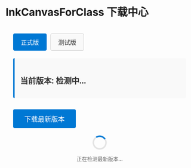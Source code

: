# InkCanvasForClass 下载中心

<div class="download-container">
  <div class="version-selector">
    <button id="stableBtn" class="active">正式版</button>
    <button id="betaBtn">测试版</button>
  </div>
  
  <div class="version-info">
    <h2>当前版本: <span id="currentVersion">检测中...</span></h2>
    <p id="versionDesc"></p>
  </div>
  
  <div class="download-button">
    <button id="downloadBtn">下载最新版本</button>
  </div>
  
  <div class="loading" id="loadingIndicator">
    <div class="spinner"></div>
    <p>正在检测最新版本...</p>
  </div>
</div>

<script>
(function() {
  if (typeof window === 'undefined') return;
  
  window.addEventListener('load', function() {
    const stableBtn = document.getElementById('stableBtn');
    const betaBtn = document.getElementById('betaBtn');
    const currentVersion = document.getElementById('currentVersion');
    const versionDesc = document.getElementById('versionDesc');
    const downloadBtn = document.getElementById('downloadBtn');
    const loadingIndicator = document.getElementById('loadingIndicator');
    
    if (!stableBtn || !betaBtn || !currentVersion || !versionDesc || !downloadBtn || !loadingIndicator) {
      console.error('无法找到必要的DOM元素');
      return;
    }
    
    // 仓库信息
    const repos = {
      stable: {
        owner: 'InkCanvasForClass',
        repo: 'community',
        versionFile: 'AutomaticUpdateVersionControl.txt'
      },
      beta: {
        owner: 'InkCanvasForClass',
        repo: 'community-beta',
        versionFile: 'AutomaticUpdateVersionControl.txt'
      }
    };
    
    // 版本文件URL
    const versionUrls = {
      stable: `https://bgithub.xyz/InkCanvasForClass/community/raw/refs/heads/main/AutomaticUpdateVersionControl.txt `,
      beta: `https://bgithub.xyz/InkCanvasForClass/community-beta/raw/refs/heads/main/AutomaticUpdateVersionControl.txt `
    };
    
    // 下载链接模板
    const downloadTemplates = {
      stable: 'https://bgithub.xyz/InkCanvasForClass/community/releases/download/ {version}/InkCanvasForClass.CE.{version}.zip',
      beta: 'https://bgithub.xyz/InkCanvasForClass/community-beta/releases/download/ {version}/InkCanvasForClass.CE.{version}.zip'
    };
    
    let currentChannel = 'stable';
    let latestVersion = '';
    
    // 可选的获取方法
    const fetchMethods = {
      API: 'github_api',
      FILE: 'version_file',
      PROXY: 'cors_proxy'
    };
    
    // 设置初始获取方法 - 可以改为您偏好的方法
    let preferredMethod = fetchMethods.API;
    
    // 初始加载正式版信息
    fetchVersionInfo('stable', preferredMethod);
    
    // 切换版本通道
    stableBtn.addEventListener('click', function() {
      if (currentChannel !== 'stable') {
        currentChannel = 'stable';
        stableBtn.classList.add('active');
        betaBtn.classList.remove('active');
        fetchVersionInfo('stable', preferredMethod);
      }
    });
    
    betaBtn.addEventListener('click', function() {
      if (currentChannel !== 'beta') {
        currentChannel = 'beta';
        betaBtn.classList.add('active');
        stableBtn.classList.remove('active');
        fetchVersionInfo('beta', preferredMethod);
      }
    });
    
    // 下载按钮点击事件
    downloadBtn.addEventListener('click', function() {
      if (latestVersion) {
        const downloadUrl = downloadTemplates[currentChannel].replace(/{version}/g, latestVersion);
        window.location.href = downloadUrl;
      }
    });
    
    // 选择并执行版本获取方法
    function fetchVersionInfo(channel, method) {
      currentVersion.textContent = '检测中...';
      versionDesc.textContent = '';
      loadingIndicator.style.display = 'flex';
      downloadBtn.disabled = true;
      
      console.log(`使用${method}方法获取${channel}通道的版本信息...`);
      
      if (method === fetchMethods.API) {
        getLatestReleaseFromGitHub(channel);
      } else if (method === fetchMethods.FILE) {
        checkVersionFromFile(channel);
      } else {
        tryAlternativeCorsProxy(channel);
      }
    }
    
    // 方法1：从GitHub API获取最新release信息
    function getLatestReleaseFromGitHub(channel) {
      console.log('尝试从GitHub API获取版本信息...');
      
      const repo = repos[channel];
      const apiUrl = encodeURIComponent(`https://ghfile.geekertao.top/https://api.github.com/repos/ ${repo.owner}/${repo.repo}/releases/latest`);
      
      fetch(`${corsProxy}${apiUrl}`)
        .then(response => {
          if (!response.ok) {
            throw new Error(`GitHub API错误 (状态码: ${response.status})`);
          }
          return response.json();
        })
        .then(data => {
          loadingIndicator.style.display = 'none';
          downloadBtn.disabled = false;
          
          console.log('成功从GitHub API获取数据:', data);
          
          try {
            // 从GitHub API响应中提取版本号（去掉v前缀）
            latestVersion = data.tag_name.replace(/^v/, '');
            console.log('解析得到最新版本:', latestVersion);
            
            currentVersion.textContent = latestVersion;
            
            // 设置描述信息
            if (data.body) {
              versionDesc.textContent = data.body.split('\n')[0]; // 使用release说明的第一行
            } else if (channel === 'stable') {
              versionDesc.textContent = '这是稳定的正式发布版本，适合日常使用。';
            } else {
              versionDesc.textContent = '这是测试版本，包含最新功能，但可能不稳定。';
            }
            
            // 更新首选方法，因为成功了
            preferredMethod = fetchMethods.API;
          } catch (parseError) {
            console.error('解析GitHub API响应失败:', parseError);
            // 尝试从版本文件获取
            checkVersionFromFile(channel);
          }
        })
        .catch(error => {
          console.error('从GitHub API获取版本信息失败:', error);
          // 尝试从版本文件获取
          checkVersionFromFile(channel);
        });
    }
    
    // 比较版本号，返回最新版本
    function compareVersions(a, b) {
      const partsA = a.split('.').map(Number);
      const partsB = b.split('.').map(Number);
      
      for (let i = 0; i < Math.max(partsA.length, partsB.length); i++) {
        const numA = i < partsA.length ? partsA[i] : 0;
        const numB = i < partsB.length ? partsB[i] : 0;
        
        if (numA > numB) return 1;
        if (numA < numB) return -1;
      }
      
      return 0; // 版本相同
    }
    
    // 从版本文件内容中获取最新版本
    function parseVersionData(data) {
      // 确保数据不为空
      if (!data || data.trim() === '') {
        throw new Error('版本文件内容为空');
      }
      
      // 分割为行，去除空行
      const lines = data.split('\n')
        .map(line => line.trim())
        .filter(line => line !== '');
      
      if (lines.length === 0) {
        throw new Error('版本文件不包含有效版本号');
      }
      
      // 如果只有一行，直接返回
      if (lines.length === 1) {
        return lines[0];
      }
      
      // 多行情况，查找最新版本
      console.log('版本文件包含多个版本:', lines);
      
      // 排序版本号（降序）
      lines.sort((a, b) => compareVersions(b, a));
      
      // 返回最新版本
      return lines[0];
    }
    
    // 方法2：直接从版本文件获取
    function checkVersionFromFile(channel) {
      console.log('从版本文件获取版本信息...');
      
      // 使用公共CORS代理服务获取版本文件内容
      const corsProxy = 'https://ghfile.geekertao.top/? ';
      const targetUrl = encodeURIComponent(versionUrls[channel]);
      
      fetch(`${corsProxy}${targetUrl}`)
        .then(response => {
          if (!response.ok) {
            throw new Error(`网络错误 (状态码: ${response.status})`);
          }
          return response.text();
        })
        .then(data => {
          loadingIndicator.style.display = 'none';
          downloadBtn.disabled = false;
          
          console.log('成功获取版本文件内容:', data);
          
          try {
            // 解析版本文件内容，获取最新版本号
            latestVersion = parseVersionData(data);
            console.log('解析得到最新版本:', latestVersion);
            
            currentVersion.textContent = latestVersion;
            
            if (channel === 'stable') {
              versionDesc.textContent = '这是稳定的正式发布版本，适合日常使用。';
            } else {
              versionDesc.textContent = '这是测试版本，包含最新功能，但可能不稳定。';
            }
            
            // 更新首选方法，因为成功了
            preferredMethod = fetchMethods.FILE;
          } catch (parseError) {
            console.error('解析版本信息失败:', parseError);
            // 尝试备用CORS代理
            tryAlternativeCorsProxy(channel);
          }
        })
        .catch(error => {
          console.error('获取版本文件失败:', error);
          // 尝试另一个CORS代理
          tryAlternativeCorsProxy(channel);
        });
    }
    
    // 方法3：尝试另一个CORS代理
    function tryAlternativeCorsProxy(channel) {
      console.log('尝试使用备用CORS代理...');
      
      // 备用CORS代理
      const corsProxy = 'https://ghfile.geekertao.top/ ';
      const targetUrl = versionUrls[channel];
      
      fetch(`${corsProxy}${targetUrl}`, {
        headers: {
          'Origin': window.location.origin
        }
      })
        .then(response => {
          if (!response.ok) {
            throw new Error(`备用代理网络错误 (状态码: ${response.status})`);
          }
          return response.text();
        })
        .then(data => {
          loadingIndicator.style.display = 'none';
          downloadBtn.disabled = false;
          
          console.log('通过备用代理成功获取版本信息:', data);
          
          try {
            // 解析版本文件内容，获取最新版本号
            latestVersion = parseVersionData(data);
            console.log('通过备用代理解析得到最新版本:', latestVersion);
            
            currentVersion.textContent = latestVersion;
            
            if (channel === 'stable') {
              versionDesc.textContent = '这是稳定的正式发布版本，适合日常使用。';
            } else {
              versionDesc.textContent = '这是测试版本，包含最新功能，但可能不稳定。';
            }
            
            // 更新首选方法，因为成功了
            preferredMethod = fetchMethods.PROXY;
          } catch (parseError) {
            console.error('解析版本信息失败:', parseError);
            useFallbackData(channel);
          }
        })
        .catch(error => {
          console.error('备用代理获取失败:', error);
          // 所有尝试都失败，使用备用数据
          useFallbackData(channel);
        });
    }
    
    // 最后的备用方法：使用硬编码的备用数据
    function useFallbackData(channel) {
      console.log('所有网络请求失败，使用备用数据...');
      loadingIndicator.style.display = 'none';
      
      if (channel === 'stable') {
        latestVersion = '1.7.0.0';
        currentVersion.textContent = latestVersion;
        versionDesc.textContent = '这是稳定的正式发布版本，适合日常使用。';
      } else {
        latestVersion = '1.7.0.6';
        currentVersion.textContent = latestVersion;
        versionDesc.textContent = '这是测试版本，包含最新功能，但可能不稳定。';
      }
      
      downloadBtn.disabled = false;
    }
  });
})();
</script>

<style>
:root {
  --text-color-light: #333;
  --text-color-dark: #ffffff;
  --bg-soft-light: #f9f9f9;
  --bg-soft-dark: #222;
  --border-color-light: #ccc;
  --border-color-dark: #444;
}

.download-container {
  max-width: 800px;
  margin: 0 auto;
  padding: 20px;
  font-family: var(--vp-font-family-base, "Segoe UI", Arial, sans-serif);
}

.version-selector {
  display: flex;
  margin-bottom: 20px;
  gap: 10px;
}

.version-selector button {
  padding: 10px 20px;
  border: 1px solid var(--vp-c-border, var(--border-color-light));
  background: var(--vp-c-bg-soft, var(--bg-soft-light));
  color: var(--vp-c-text, var(--text-color-light));
  cursor: pointer;
  border-radius: 4px;
  font-size: 16px;
  transition: all 0.3s;
}

.version-selector button.active {
  background: var(--vp-c-brand, #0078d4);
  color: var(--vp-c-white, white);
  border-color: var(--vp-c-brand, #0078d4);
}

.version-info {
  margin-bottom: 30px;
  padding: 15px;
  background: var(--vp-c-bg-soft, var(--bg-soft-light));
  border-radius: 4px;
  border-left: 4px solid var(--vp-c-brand, #0078d4);
  color: var(--vp-c-text, var(--text-color-light));
}

.download-button button {
  padding: 12px 30px;
  background: var(--vp-c-brand, #0078d4);
  color: var(--vp-c-white, white);
  border: none;
  border-radius: 4px;
  font-size: 18px;
  cursor: pointer;
  transition: background 0.3s;
}

.download-button button:hover {
  background: var(--vp-c-brand-dark, #005a9e);
}

.download-button button:disabled {
  background: var(--vp-c-gray, #ccc);
  cursor: not-allowed;
  opacity: 0.7;
}

.loading {
  display: flex;
  flex-direction: column;
  align-items: center;
  margin-top: 20px;
  color: var(--vp-c-text-2, #666);
}

.spinner {
  border: 4px solid rgba(0, 0, 0, 0.1);
  border-radius: 50%;
  border-top: 4px solid var(--vp-c-brand, #0078d4);
  width: 30px;
  height: 30px;
  animation: spin 1s linear infinite;
}

@keyframes spin {
  0% { transform: rotate(0deg); }
  100% { transform: rotate(360deg); }
}

html.dark .version-info,
html.dark .version-selector button {
  color: var(--text-color-dark);
}

html.dark .version-info {
  background: var(--bg-soft-dark);
  border-left-color: var(--vp-c-brand, #0078d4);
}

html.dark .version-selector button {
  background: var(--bg-soft-dark);
  border-color: var(--border-color-dark);
}

html.dark .spinner {
  border-color: rgba(255, 255, 255, 0.1);
  border-top-color: var(--vp-c-brand, #0078d4);
}

html.dark .loading {
  color: var(--text-color-dark);
}

html.dark h2,
html.dark p {
  color: var(--text-color-dark);
}
</style>

